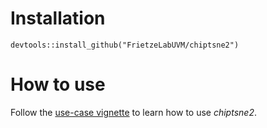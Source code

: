 # Installation

```{R} 
devtools::install_github("FrietzeLabUVM/chiptsne2")
```

# How to use

Follow the [use-case vignette](https://frietzelabuvm.github.io/chiptsne2/) to learn how to use *chiptsne2*.
